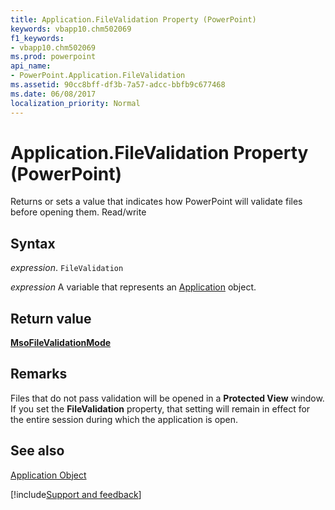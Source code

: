 ```yaml
---
title: Application.FileValidation Property (PowerPoint)
keywords: vbapp10.chm502069
f1_keywords:
- vbapp10.chm502069
ms.prod: powerpoint
api_name:
- PowerPoint.Application.FileValidation
ms.assetid: 90cc8bff-df3b-7a57-adcc-bbfb9c677468
ms.date: 06/08/2017
localization_priority: Normal
---
```



# Application.FileValidation Property (PowerPoint)

Returns or sets a value that indicates how PowerPoint will validate files before opening them. Read/write


## Syntax

 _expression_. `FileValidation`

_expression_ A variable that represents an [Application](./PowerPoint.Application.md) object.


## Return value

 **[MsoFileValidationMode](Office.MsoFileValidationMode.md)**


## Remarks

Files that do not pass validation will be opened in a  **Protected View** window. If you set the **FileValidation** property, that setting will remain in effect for the entire session during which the application is open.


## See also


[Application Object](PowerPoint.Application.md)

[!include[Support and feedback](~/includes/feedback-boilerplate.md)]